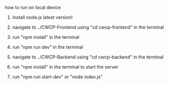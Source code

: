 how to run on local device

1. Install node.js latest version!
2. navigate to ../CWCP-Frontend using "cd cwcp-frontend" in the terminal
3. run "npm install" in the terminal
4. run "npm run dev" in the terminal

5. navigate to ../CWCP-Backend using "cd cwcp-backend" in the terminal
6. run "npm install" in the terminal to start the server
7. run "npm run start-dev" or "node index.js"
